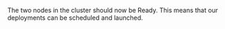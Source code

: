 The two nodes in the cluster should now be Ready. This means that our deployments can be scheduled and launched.